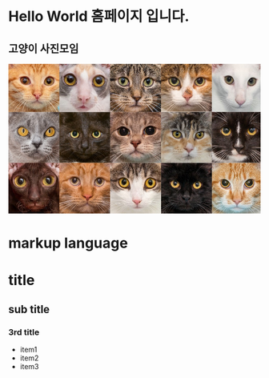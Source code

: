 # Hello World 홈페이지 입니다. 

## 고양이 사진모임
<img src="cat.jpg"> </br>

# markup language
# title
## sub title
### 3rd title
 - item1
 - item2
 - item3
